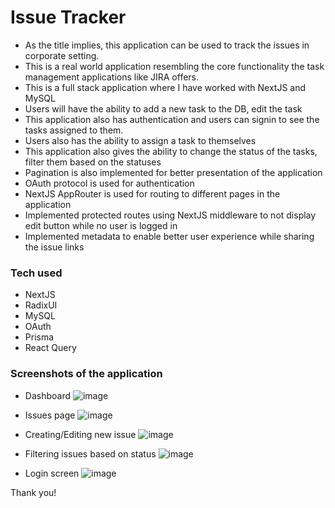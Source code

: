 # Issue Tracker

- As the title implies, this application can be used to track the issues in corporate setting.
- This is a real world application resembling the core functionality the task management applications like JIRA offers.
- This is a full stack application where I have worked with NextJS and MySQL
- Users will have the ability to add a new task to the DB, edit the task
- This application also has authentication and users can signin to see the tasks assigned to them.
- Users also has the ability to assign a task to themselves
- This application also gives the ability to change the status of the tasks, filter them based on the statuses
- Pagination is also implemented for better presentation of the application
- OAuth protocol is used for authentication
- NextJS AppRouter is used for routing to different pages in the application
- Implemented protected routes using NextJS middleware to not display edit button while no user is logged in
- Implemented metadata to enable better user experience while sharing the issue links

### Tech used

- NextJS
- RadixUI
- MySQL
- OAuth
- Prisma
- React Query

### Screenshots of the application

- Dashboard
![image](https://github.com/user-attachments/assets/14a28f4f-bf1e-49b5-acbb-5dcd7c8c9f23)

- Issues page
![image](https://github.com/user-attachments/assets/4f84e9ce-192a-4018-9fd7-f1ec3f553e10)

- Creating/Editing new issue
![image](https://github.com/user-attachments/assets/5fa1a83f-0221-49da-9014-73972045952d)

- Filtering issues based on status
![image](https://github.com/user-attachments/assets/40a00940-9bc5-49e6-b622-068e0c45ae78)

- Login screen
![image](https://github.com/user-attachments/assets/1e71b262-3cc1-4d48-b4a2-c29825d3b5ee)

Thank you!
